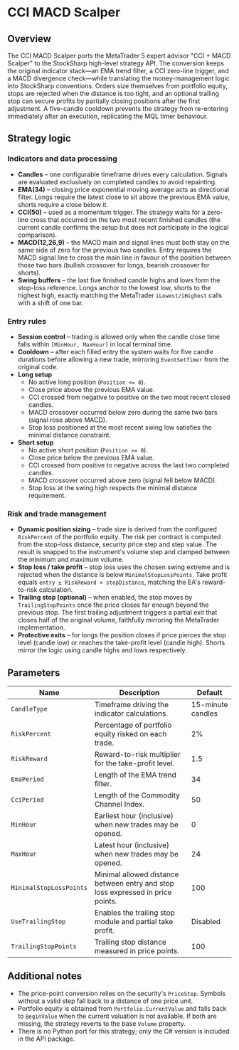 # CCI MACD Scalper

## Overview
The CCI MACD Scalper ports the MetaTrader 5 expert advisor "CCI + MACD Scalper" to the StockSharp high-level strategy API. The conversion keeps the original indicator stack—an EMA trend filter, a CCI zero-line trigger, and a MACD divergence check—while translating the money-management logic into StockSharp conventions. Orders size themselves from portfolio equity, stops are rejected when the distance is too tight, and an optional trailing stop can secure profits by partially closing positions after the first adjustment. A five-candle cooldown prevents the strategy from re-entering immediately after an execution, replicating the MQL timer behaviour.

## Strategy logic
### Indicators and data processing
* **Candles** – one configurable timeframe drives every calculation. Signals are evaluated exclusively on completed candles to avoid repainting.
* **EMA(34)** – closing price exponential moving average acts as directional filter. Longs require the latest close to sit above the previous EMA value, shorts require a close below it.
* **CCI(50)** – used as a momentum trigger. The strategy waits for a zero-line cross that occurred on the two most recent finished candles (the current candle confirms the setup but does not participate in the logical comparison).
* **MACD(12,26,9)** – the MACD main and signal lines must both stay on the same side of zero for the previous two candles. Entry requires the MACD signal line to cross the main line in favour of the position between those two bars (bullish crossover for longs, bearish crossover for shorts).
* **Swing buffers** – the last five finished candle highs and lows form the stop-loss reference. Longs anchor to the lowest low, shorts to the highest high, exactly matching the MetaTrader `iLowest/iHighest` calls with a shift of one bar.

### Entry rules
* **Session control** – trading is allowed only when the candle close time falls within `[MinHour, MaxHour]` in local terminal time.
* **Cooldown** – after each filled entry the system waits for five candle durations before allowing a new trade, mirroring `EventSetTimer` from the original code.
* **Long setup**
  * No active long position (`Position <= 0`).
  * Close price above the previous EMA value.
  * CCI crossed from negative to positive on the two most recent closed candles.
  * MACD crossover occurred below zero during the same two bars (signal rose above MACD).
  * Stop loss positioned at the most recent swing low satisfies the minimal distance constraint.
* **Short setup**
  * No active short position (`Position >= 0`).
  * Close price below the previous EMA value.
  * CCI crossed from positive to negative across the last two completed candles.
  * MACD crossover occurred above zero (signal fell below MACD).
  * Stop loss at the swing high respects the minimal distance requirement.

### Risk and trade management
* **Dynamic position sizing** – trade size is derived from the configured `RiskPercent` of the portfolio equity. The risk per contract is computed from the stop-loss distance, security price step and step value. The result is snapped to the instrument's volume step and clamped between the minimum and maximum volume.
* **Stop loss / take profit** – stop loss uses the chosen swing extreme and is rejected when the distance is below `MinimalStopLossPoints`. Take profit equals `entry ± RiskReward × stopDistance`, matching the EA's reward-to-risk calculation.
* **Trailing stop (optional)** – when enabled, the stop moves by `TrailingStopPoints` once the price closes far enough beyond the previous stop. The first trailing adjustment triggers a partial exit that closes half of the original volume, faithfully mirroring the MetaTrader implementation.
* **Protective exits** – for longs the position closes if price pierces the stop level (candle low) or reaches the take-profit level (candle high). Shorts mirror the logic using candle highs and lows respectively.

## Parameters
| Name | Description | Default |
|------|-------------|---------|
| `CandleType` | Timeframe driving the indicator calculations. | 15-minute candles |
| `RiskPercent` | Percentage of portfolio equity risked on each trade. | 2% |
| `RiskReward` | Reward-to-risk multiplier for the take-profit level. | 1.5 |
| `EmaPeriod` | Length of the EMA trend filter. | 34 |
| `CciPeriod` | Length of the Commodity Channel Index. | 50 |
| `MinHour` | Earliest hour (inclusive) when new trades may be opened. | 0 |
| `MaxHour` | Latest hour (inclusive) when new trades may be opened. | 24 |
| `MinimalStopLossPoints` | Minimal allowed distance between entry and stop loss expressed in price points. | 100 |
| `UseTrailingStop` | Enables the trailing stop module and partial take profit. | Disabled |
| `TrailingStopPoints` | Trailing stop distance measured in price points. | 100 |

## Additional notes
* The price-point conversion relies on the security's `PriceStep`. Symbols without a valid step fall back to a distance of one price unit.
* Portfolio equity is obtained from `Portfolio.CurrentValue` and falls back to `BeginValue` when the current valuation is not available. If both are missing, the strategy reverts to the base `Volume` property.
* There is no Python port for this strategy; only the C# version is included in the API package.
